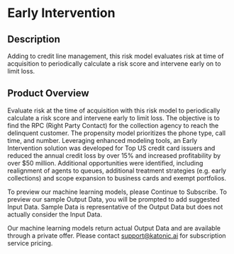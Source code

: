 # Early Intervention

## Description
Adding to credit line management, this risk model evaluates risk at time of acquisition to periodically calculate a risk score and intervene early on to limit loss.

## Product Overview
Evaluate risk at the time of acquisition with this risk model to periodically calculate a risk score and intervene early to limit loss. The objective is to find the RPC (Right Party Contact) for the collection agency to reach the delinquent customer. The propensity model prioritizes the phone type, call time, and number. Leveraging enhanced modeling tools, an Early Intervention solution was developed for Top US credit card issuers and reduced the annual credit loss by over 15% and increased profitability by over $50 million. Additional opportunities were identified, including realignment of agents to queues, additional treatment strategies (e.g. early collections) and scope expansion to business cards and exempt portfolios.

To preview our machine learning models, please Continue to Subscribe. To preview our sample Output Data, you will be prompted to add suggested Input Data. Sample Data is representative of the Output Data but does not actually consider the Input Data.

Our machine learning models return actual Output Data and are available through a private offer. Please contact support@katonic.ai for subscription service pricing.

